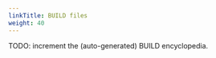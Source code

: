 ```yaml
---
linkTitle: BUILD files
weight: 40
---
```


TODO: increment the (auto-generated) BUILD encyclopedia.
